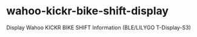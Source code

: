 # wahoo-kickr-bike-shift-display
Display Wahoo KICKR BIKE SHIFT Information (BLE/LILYGO T-Display-S3)
